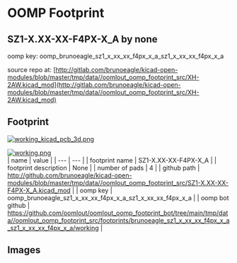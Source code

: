 # OOMP Footprint  
## SZ1-X.XX-XX-F4PX-X_A  by none  
  
oomp key: oomp_brunoeagle_sz1_x_xx_xx_f4px_x_a_sz1_x_xx_xx_f4px_x_a  
  
source repo at: [http://gitlab.com/brunoeagle/kicad-open-modules/blob/master/tmp/data//oomlout_oomp_footprint_src/XH-2AW.kicad_mod](http://gitlab.com/brunoeagle/kicad-open-modules/blob/master/tmp/data//oomlout_oomp_footprint_src/XH-2AW.kicad_mod)  
## Footprint  
  
[![working_kicad_pcb_3d.png](working_kicad_pcb_3d_600.png)](working_kicad_pcb_3d.png)  
  
[![working.png](working_600.png)](working.png)  
| name | value | 
| --- | --- | 
| footprint name | SZ1-X.XX-XX-F4PX-X_A | 
| footprint description | None | 
| number of pads | 4 | 
| github path | http://github.com/brunoeagle/kicad-open-modules/blob/master/tmp/data//oomlout_oomp_footprint_src/SZ1-X.XX-XX-F4PX-X_A.kicad_mod | 
| oomp key | oomp_brunoeagle_sz1_x_xx_xx_f4px_x_a_sz1_x_xx_xx_f4px_x_a | 
| oomp bot github | https://github.com/oomlout/oomlout_oomp_footprint_bot/tree/main/tmp/data//oomlout_oomp_footprint_src/footprints/brunoeagle_sz1_x_xx_xx_f4px_x_a_sz1_x_xx_xx_f4px_x_a/working | 
## Images  
